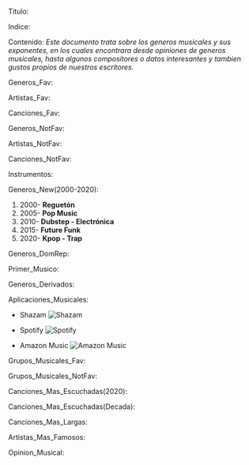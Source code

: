 Titulo: 



Indice:



Contenido: 
*Este documento trata sobre los generos musicales y sus exponentes, en los cuales encontrara desde   opiniones de generos musicales, hasta algunos compositores o datos interesantes y tambien gustos propios de nuestros escritores.*


Generos_Fav:



Artistas_Fav:



Canciones_Fav:



Generos_NotFav:



Artistas_NotFav:



Canciones_NotFav:



Instrumentos:



Generos_New(2000-2020):
1. 2000- **Reguetón**
2. 2005- **Pop Music**
3. 2010- **Dubstep - Electrónica**
4. 2015- **Future Funk**
5. 2020- **Kpop - Trap**


Generos_DomRep:



Primer_Musico:



Generos_Derivados:



Aplicaciones_Musicales:
* Shazam
![Shazam](https://upload.wikimedia.org/wikipedia/commons/thumb/d/d2/Shazam_logo.svg/1200px-Shazam_logo.svg.png)

* Spotify
![Spotify](https://logos-world.net/wp-content/uploads/2020/09/Spotify-Logo.png)

* Amazon Music
![Amazon Music](https://www.pngkey.com/png/full/59-591869_amazon-music-logos-amazon-logo-vector-transparent-amazon.png)


Grupos_Musicales_Fav:



Grupos_Musicales_NotFav:



Canciones_Mas_Escuchadas(2020):



Canciones_Mas_Escuchadas(Decada):



Canciones_Mas_Largas: 



Artistas_Mas_Famosos:



Opinion_Musical:
